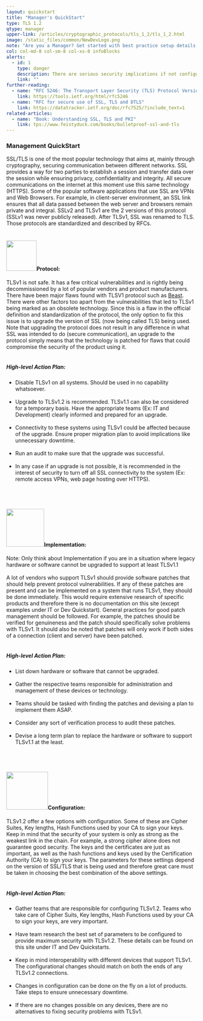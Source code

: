 ```yaml
---
layout: quickstart
title: "Manager's QuickStart"
type: TLS 1.2
qtype: manager
upper-link: /articles/cryptographic_protocols/tls_1_2/tls_1_2.html
image: /static_files/common/NewDevLogo.png
note: "Are you a Manager? Get started with best practice setup details above."
col: col-md-8 col-sm-8 col-xs-8 infoBlocks
alerts:
  - id: 1
    type: danger
    description: There are serious security implications if not configured properly!
    link: ""
further-reading:
  - name: "RFC 5246: The Transport Layer Security (TLS) Protocol Version 1.2"
    link: https://tools.ietf.org/html/rfc5246
  - name: "RFC for secure use of SSL, TLS and DTLS"
    link: https://datatracker.ietf.org/doc/rfc7525/?include_text=1
related-articles:
  - name: "Book: Understanding SSL, TLS and PKI"
    link: tps://www.feistyduck.com/books/bulletproof-ssl-and-tls
---
```

<p>
  <h3>Management QuickStart</h3>
  SSL/TLS is one of the most popular technology that aims at, mainly through cryptography, securing communication between different networks. SSL provides a way for two parties to establish a session and transfer data over the session while ensuring privacy, confidentiality and integrity. All secure communications on the internet at this moment use this same technology (HTTPS). Some of the popular software applications that use SSL are VPNs and Web Browsers. For example, in client-server environment, an SSL link ensures that all data passed between the web server and browsers remain private and integral. SSLv2 and TLSv1 are the 2 versions of this protocol (SSLv1 was never publicly released). After TLSv1, SSL was renamed to TLS. Those protocols are standardized and described by RFCs.
  <br /> <br />

<h4><img src="/static_files/common/protocol.png" style="width:80px;height:80px;"/>Protocol:</h4>
  TLSv1 is not safe. It has a few critical vulnerabilities and is rightly being decommissioned by a lot of popular vendors and product manufacturers. There have been major flaws found with TLSV1 protocol such as <a href="https://blog.qualys.com/ssllabs/2013/09/10/is-beast-still-a-threat">Beast</a>. There were other factors too apart from the vulnerabilities that led to TLSv1 being marked as an obsolete technology. Since this is a flaw in the official definition and standardization of the protocol, the only option to fix this issue is to upgrade the version of SSL (now being called TLS) being used. Note that upgrading the protocol does not result in any difference in what SSL was intended to do (secure communication), an upgrade to the protocol simply means that the technology is patched for flaws that could compromise the security of the product using it.
  <br /> <br />
  <h5>High-level Action Plan: </h5>
  <ul>
  <li> Disable TLSv1 on all systems. Should be used in no capability whatsoever.</li> <br />
  <li> Upgrade to TLSv1.2 is recommended. TLSv1.1 can also be considered for a temporary basis. Have the appropriate teams (Ex: IT and Development) clearly informed and prepared for an upgrade.</li> <br />
  <li> Connectivity to these systems using TLSv1 could be affected because of the upgrade. Ensure proper migration plan to avoid implications like unnecessary downtime.</li> <br />
  <li> Run an audit to make sure that the upgrade was successful.</li> <br />
  <li> In any case if an upgrade is not possible, it is recommended in the interest of security to turn off all SSL connectivity to the system (Ex: remote access VPNs, web page hosting over HTTPS).</li> <br />
  <br /> <br />
  </ul>

<h4><img src="/static_files/common/implementation.png " style="width:100px;height:100px;"/>Implementation:</h4>

  Note: Only think about Implementation if you are in a situation where legacy hardware or software cannot be upgraded to support at least TLSv1.1
  <br /> <br />
  A lot of vendors who support TLSv1 should provide software patches that should help prevent protocol vulnerabilities. If any of these patches are present and can be implemented on a system that runs TLSv1, they should be done immediately. This would require extensive research of specific products and therefore there is no documentation on this site (except examples under IT or Dev Quickstart). General practices for good patch management should be followed. For example, the patches should be verified for genuineness and the patch should specifically solve problems with TLSv1. It should also be noted that patches will only work if both sides of a connection (client and server) have been patched.
   <br /> <br />
  <h5>High-level Action Plan: </h5>
  <ul>
  <li> List down hardware or software that cannot be upgraded. </li> <br />
  <li> Gather the respective teams responsible for administration and management of these devices or technology. </li> <br />
  <li> Teams should be tasked with finding the patches and devising a plan to implement them ASAP. </li> <br />
  <li> Consider any sort of verification process to audit these patches. </li> <br />
  <li> Devise a long term plan to replace the hardware or software to support TLSv1.1 at the least. </li> <br />
  <br /> <br />
  </ul>

<h4><img src="/static_files/common/configuration.jpg " style="width:110px;height:100px;" />Configuration:</h4>

  TLSv1.2 offer a few options with configuration. Some of these are Cipher Suites, Key lengths, Hash Functions used by your CA to sign your keys. Keep in mind that the security of your system is only as strong as the weakest link in the chain. For example, a strong cipher alone does not guarantee good security. The keys and the certificates are just as important, as well as the hash functions and keys used by the Certification Authority (CA) to sign your keys. The parameters for these settings depend on the version of SSL/TLS that is being used and therefore great care must be taken in choosing the best combination of the above settings.
  <br /> <br />
  <h5>High-level Action Plan: </h5>
  <ul>
  <li> Gather teams that are responsible for configuring TLSv1.2. Teams who take care of Cipher Suits, Key lengths, Hash Functions used by your CA to sign your keys, are very important.</li> <br />
  <li> Have team research the best set of parameters to be configured to provide maximum security with TLSv1.2. These details can be found on this site under IT and Dev Quickstarts.</li> <br />
  <li> Keep in mind interoperability with different devices that support TLSv1. The configurational changes should match on both the ends of any TLSv1.2 connections.</li> <br />
  <li> Changes in configuration can be done on the fly on a lot of products. Take steps to ensure unnecessary downtime.</li> <br />
  <li> If there are no changes possible on any devices, there are no alternatives to fixing security problems with TLSv1.</li> <br />

